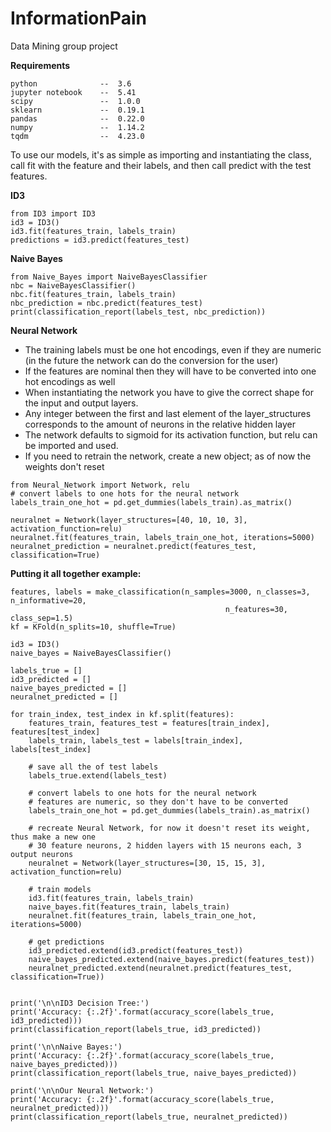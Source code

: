 # InformationPain
Data Mining group project


**Requirements**
```
python              --  3.6
jupyter notebook    --  5.41
scipy               --  1.0.0
sklearn             --  0.19.1
pandas              --  0.22.0
numpy               --  1.14.2
tqdm                --  4.23.0
```

To use our models, it's as simple as importing and instantiating the class, call fit with the feature and their labels, and then call predict with the test features.

**ID3**
```
from ID3 import ID3
id3 = ID3()
id3.fit(features_train, labels_train)
predictions = id3.predict(features_test)
```

**Naive Bayes**
```
from Naive_Bayes import NaiveBayesClassifier
nbc = NaiveBayesClassifier()
nbc.fit(features_train, labels_train)
nbc_prediction = nbc.predict(features_test)
print(classification_report(labels_test, nbc_prediction))
```

**Neural Network**
- The training labels must be one hot encodings, even if they are numeric (in the future the network can do the conversion for the user)
- If the features are nominal then they will have to be converted into one hot encodings as well
- When instantiating the network you have to give the correct shape for the input and output layers.
- Any integer between the first and last element of the layer_structures corresponds to the amount of neurons in the relative hidden layer
- The network defaults to sigmoid for its activation function, but relu can be imported and used.
- If you need to retrain the network, create a new object; as of now the weights don't reset

```
from Neural_Network import Network, relu
# convert labels to one hots for the neural network
labels_train_one_hot = pd.get_dummies(labels_train).as_matrix()

neuralnet = Network(layer_structures=[40, 10, 10, 3], activation_function=relu)
neuralnet.fit(features_train, labels_train_one_hot, iterations=5000)
neuralnet_prediction = neuralnet.predict(features_test, classification=True)
```


**Putting it all together example:**
```
features, labels = make_classification(n_samples=3000, n_classes=3, n_informative=20,
                                       			n_features=30, class_sep=1.5)
kf = KFold(n_splits=10, shuffle=True)

id3 = ID3()
naive_bayes = NaiveBayesClassifier()

labels_true = []
id3_predicted = []
naive_bayes_predicted = []
neuralnet_predicted = []

for train_index, test_index in kf.split(features):
    features_train, features_test = features[train_index], features[test_index]
    labels_train, labels_test = labels[train_index], labels[test_index]

    # save all the of test labels
    labels_true.extend(labels_test)

    # convert labels to one hots for the neural network
    # features are numeric, so they don't have to be converted
    labels_train_one_hot = pd.get_dummies(labels_train).as_matrix()

    # recreate Neural Network, for now it doesn't reset its weight, thus make a new one
    # 30 feature neurons, 2 hidden layers with 15 neurons each, 3 output neurons
    neuralnet = Network(layer_structures=[30, 15, 15, 3], activation_function=relu)

    # train models
    id3.fit(features_train, labels_train)
    naive_bayes.fit(features_train, labels_train)
    neuralnet.fit(features_train, labels_train_one_hot, iterations=5000)

    # get predictions
    id3_predicted.extend(id3.predict(features_test))
    naive_bayes_predicted.extend(naive_bayes.predict(features_test))
    neuralnet_predicted.extend(neuralnet.predict(features_test, classification=True))


print('\n\nID3 Decision Tree:')
print('Accuracy: {:.2f}'.format(accuracy_score(labels_true, id3_predicted)))
print(classification_report(labels_true, id3_predicted))

print('\n\nNaive Bayes:')
print('Accuracy: {:.2f}'.format(accuracy_score(labels_true, naive_bayes_predicted)))
print(classification_report(labels_true, naive_bayes_predicted))

print('\n\nOur Neural Network:')
print('Accuracy: {:.2f}'.format(accuracy_score(labels_true, neuralnet_predicted)))
print(classification_report(labels_true, neuralnet_predicted))
```
